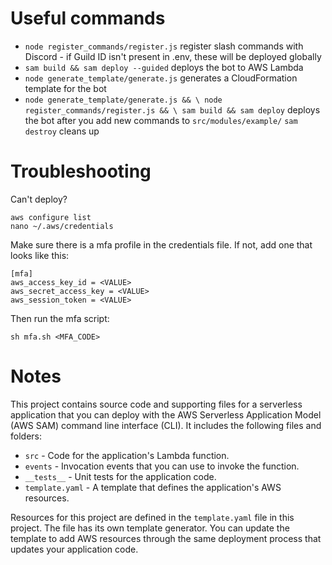 # Useful commands

- `node register_commands/register.js` register slash commands with Discord - if Guild ID isn't present in .env, these will be deployed globally
- `sam build && sam deploy --guided` deploys the bot to AWS Lambda
- `node generate_template/generate.js` generates a CloudFormation template for the bot
- `node generate_template/generate.js && \ node register_commands/register.js && \ sam build && sam deploy` deploys the bot after you add new commands to `src/modules/example/`
  `sam destroy` cleans up

# Troubleshooting

Can't deploy?

```
aws configure list
nano ~/.aws/credentials
```

Make sure there is a mfa profile in the credentials file. If not, add one that looks like this:

```
[mfa]
aws_access_key_id = <VALUE>
aws_secret_access_key = <VALUE>
aws_session_token = <VALUE>
```

Then run the mfa script:

```
sh mfa.sh <MFA_CODE>
```

# Notes

This project contains source code and supporting files for a serverless application that you can deploy with the AWS Serverless Application Model (AWS SAM) command line interface (CLI). It includes the following files and folders:

- `src` - Code for the application's Lambda function.
- `events` - Invocation events that you can use to invoke the function.
- `__tests__` - Unit tests for the application code.
- `template.yaml` - A template that defines the application's AWS resources.

Resources for this project are defined in the `template.yaml` file in this project. The file has its own template generator. You can update the template to add AWS resources through the same deployment process that updates your application code.

